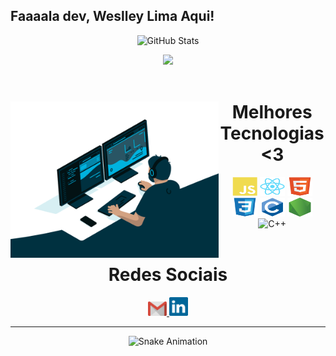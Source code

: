 ## Faaaala dev, Weslley Lima Aqui!

<div align="center">
  
  ![GitHub Stats](https://github-readme-stats.vercel.app/api?username=weslley795&show_icons=true&theme=great-gatsby&include_all_commits=true&count_private=true)
  
  <img height="180em" src="https://github-readme-stats.vercel.app/api/top-langs/?username=weslley795&layout=compact&langs_count=10&theme=great-gatsby"/>
</div>

<br>

<div align="center"> 
  <img align="left" height="250" alt="coding-time" src="code.gif">
  
  <h1 align="center">Melhores Tecnologias <3</h1>
  
  <div>
    <img height="30" width="40" src="https://raw.githubusercontent.com/devicons/devicon/master/icons/javascript/javascript-plain.svg" alt="JavaScript">
    <img height="30" width="40" src="https://raw.githubusercontent.com/devicons/devicon/master/icons/react/react-original.svg" alt="React">
    <img height="30" width="40" src="https://raw.githubusercontent.com/devicons/devicon/master/icons/html5/html5-original.svg" alt="HTML5">
    <img height="30" width="40" src="https://raw.githubusercontent.com/devicons/devicon/master/icons/css3/css3-original.svg" alt="CSS3">
    <img height="30" width="40" src="https://raw.githubusercontent.com/devicons/devicon/master/icons/c/c-original.svg" alt="C">
    <img height="30" width="40" src="https://raw.githubusercontent.com/devicons/devicon/master/icons/nodejs/nodejs-original.svg" alt="Node.js">
    <img height="30" width="40" src="https://raw.githubusercontent.com/jmnote/z-icons/master/svg/cpp.svg" alt="C++">
  </div>
</div>

<br>

<div align="center">
  
  <h1>Redes Sociais</h1>
  
  <a href="mailto:work.luigi.fonseca@gmail.com">
    <img width="30" src="gmail.svg" alt="Gmail">
  </a>
  <a href="https://www.linkedin.com/in/weslley-de-oliveira-lima-10ba3a1a3">
    <img width="30" src="linkedin.svg" alt="LinkedIn">
  </a>
</div>

---

<div align="center">
  
  ![Snake Animation](https://github.com/LuigiGF/LuigiGF/blob/output/github-contribution-grid-snake.svg)

</div>
